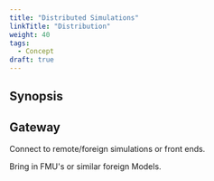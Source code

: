 ```yaml
---
title: "Distributed Simulations"
linkTitle: "Distribution"
weight: 40
tags:
  - Concept
draft: true
---
```


## Synopsis


## Gateway

Connect to remote/foreign simulations or front ends.


Bring in FMU's or similar foreign Models.